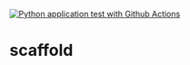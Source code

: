 [![Python application test with Github Actions](https://github.com/chriscarman/scaffold/actions/workflows/aws.yml/badge.svg)](https://github.com/chriscarman/scaffold/actions/workflows/aws.yml)

# scaffold
